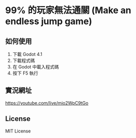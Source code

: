 # 99% 的玩家無法通關 (Make an endless jump game)

## 如何使用

1. 下載 Godot 4.1
2. 下載程式碼
3. 在 Godot 中載入程式碼
5. 按下 F5 執行

## 實況網址

https://youtube.com/live/mio2WpC9tGo

## License

MIT License

